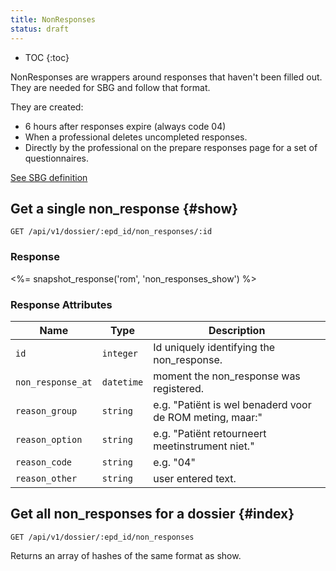 ```yaml
---
title: NonResponses
status: draft
---
```


* TOC
{:toc}

NonResponses are wrappers around responses that haven't been filled out. They are needed for SBG and follow that format.

They are created:
- 6 hours after responses expire (always code 04)
- When a professional deletes uncompleted responses.
- Directly by the professional on the prepare responses page for a set of questionnaires.

[See SBG definition](https://www.sbggz.nl/MDS?contentitem=cded80f9-83e4-4159-8596-9d04c7fde64f#Reden-non-response)

## Get a single non_response {#show}

    GET /api/v1/dossier/:epd_id/non_responses/:id

### Response

<%= snapshot_response('rom', 'non_responses_show') %>

### Response Attributes

Name                  | Type      | Description
----------------------|-----------|--------------
`id`                  | `integer` | Id uniquely identifying the non_response.
`non_response_at`     | `datetime`| moment the non_response was registered.
`reason_group`        | `string`  | e.g. "Patiënt is wel benaderd voor de ROM meting, maar:"
`reason_option`       | `string`  | e.g. "Patiënt retourneert meetinstrument niet."
`reason_code`         | `string`  | e.g. "04"
`reason_other`        | `string`  | user entered text.

## Get all non_responses for a dossier {#index}

    GET /api/v1/dossier/:epd_id/non_responses

Returns an array of hashes of the same format as show.

